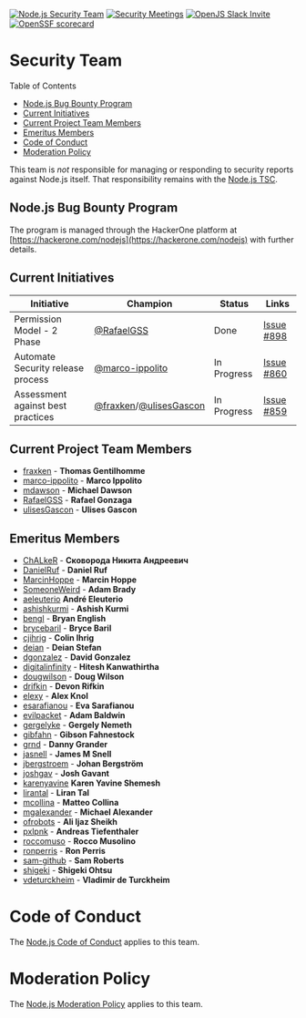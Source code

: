 [![Node.js Security Team](https://img.shields.io/badge/Node.js-Security%20Team-green.svg)]()
[![Security Meetings](https://img.shields.io/badge/YouTube-Security%20WG%20Meetings-red.svg)](  https://www.youtube.com/channel/UCQPYJluYC_sn_Qz_XE-YbTQ/search?query=Security+meeting)
[![OpenJS Slack Invite](https://img.shields.io/badge/join%20slack%20on-nodejs--security--wg-green.svg)](https://slack-invite.openjsf.org/)
[![OpenSSF scorecard](https://api.securityscorecards.dev/projects/github.com/nodejs/security-wg/badge)](https://api.securityscorecards.dev/projects/github.com/nodejs/security-wg)

# Security Team

Table of Contents

- [Node.js Bug Bounty Program](#nodejs-bug-bounty-program)
- [Current Initiatives](#current-initiatives)
- [Current Project Team Members](#current-project-team-members)
- [Emeritus Members](#emeritus-members)
- [Code of Conduct](#code-of-conduct)
- [Moderation Policy](#moderation-policy)

This team is _not_ responsible for managing or responding to
security reports against Node.js itself. That responsibility remains with
the [Node.js TSC][].

## Node.js Bug Bounty Program

The program is managed through the HackerOne platform at [https://hackerone.com/nodejs](https://hackerone.com/nodejs) with further details.

## Current Initiatives

| Initiative           | Champion                                         | Status                                   | Links
|----------------------|--------------------------------------------------|------------------------------------------|-------------------------------------------------
| Permission Model - 2 Phase | [@RafaelGSS](https://github.com/RafaelGSS) |  Done | [Issue #898](https://github.com/nodejs/security-wg/issues/898)
| Automate Security release process | [@marco-ippolito](https://github.com/marco-ippolito) | In Progress | [Issue #860](https://github.com/nodejs/security-wg/issues/860)
| Assessment against best practices | [@fraxken](https://github.com/fraxken)/[@ulisesGascon](https://github.com/ulisesgascon) | In Progress | [Issue #859](https://github.com/nodejs/security-wg/issues/859)

## Current Project Team Members

* [fraxken](https://github.com/fraxken) - **Thomas Gentilhomme**
* [marco-ippolito](https://github.com/marco-ippolito) - **Marco Ippolito**
* [mdawson](https://github.com/mdawson) - **Michael Dawson**
* [RafaelGSS](https://github.com/RafaelGSS) - **Rafael Gonzaga**
* [ulisesGascon](https://github.com/ulisesGascon) - **Ulises Gascon**

## Emeritus Members

* [ChALkeR](https://github.com/ChALkeR) - **Сковорода Никита Андреевич**
* [DanielRuf](https://github.com/DanielRuf) - **Daniel Ruf**
* [MarcinHoppe](https://github.com/MarcinHoppe) - **Marcin Hoppe**
* [SomeoneWeird](https://github.com/SomeoneWeird) - **Adam Brady**
* [aeleuterio](https://github.com/aeleuterio) **André Eleuterio**
* [ashishkurmi](https://github.com/ashishkurmi) - **Ashish Kurmi**
* [bengl](https://github.com/bengl) - **Bryan English**
* [brycebaril](https://github.com/brycebaril) - **Bryce Baril**
* [cjihrig](https://github.com/cjihrig) - **Colin Ihrig**
* [deian](https://github.com/deian) - **Deian Stefan**
* [dgonzalez](https://github.com/dgonzalez) - **David Gonzalez**
* [digitalinfinity](https://github.com/digitalinfinity) - **Hitesh Kanwathirtha**
* [dougwilson](https://github.com/dougwilson) - **Doug Wilson**
* [drifkin](https://github.com/drifkin) - **Devon Rifkin**
* [elexy](https://github.com/Elexy) - **Alex Knol**
* [esarafianou](https://github.com/esarafianou) - **Eva Sarafianou**
* [evilpacket](https://github.com/evilpacket) - **Adam Baldwin**
* [gergelyke](https://github.com/gergelyke) - **Gergely Nemeth**
* [gibfahn](https://github.com/gibfahn) - **Gibson Fahnestock**
* [grnd](https://github.com/grnd) - **Danny Grander**
* [jasnell](https://github.com/jasnell) - **James M Snell**
* [jbergstroem](https://github.com/jbergstroem) - **Johan Bergström**
* [joshgav](https://github.com/joshgav) - **Josh Gavant**
* [karenyavine](https://github.com/karenyavine) **Karen Yavine Shemesh**
* [lirantal](https://github.com/lirantal) - **Liran Tal**
* [mcollina](https://github.com/mcollina) - **Matteo Collina**
* [mgalexander](https://github.com/mgalexander) - **Michael Alexander**
* [ofrobots](https://github.com/ofrobots) - **Ali Ijaz Sheikh**
* [pxlpnk](https://github.com/pxlpnk) - **Andreas Tiefenthaler**
* [roccomuso](https://github.com/roccomuso) - **Rocco Musolino**
* [ronperris](https://github.com/ronperris) - **Ron Perris**
* [sam-github](https://github.com/sam-github) - **Sam Roberts**
* [shigeki](https://github.com/shigeki) - **Shigeki Ohtsu**
* [vdeturckheim](https://github.com/vdeturckheim) - **Vladimir de Turckheim**

# Code of Conduct

The [Node.js Code of Conduct](https://github.com/nodejs/admin/blob/master/CODE_OF_CONDUCT.md) applies to this team.

# Moderation Policy

The [Node.js Moderation Policy](https://github.com/nodejs/admin/blob/master/Moderation-Policy.md) applies to this team.

[Node.js TSC]: https://github.com/nodejs/TSC

